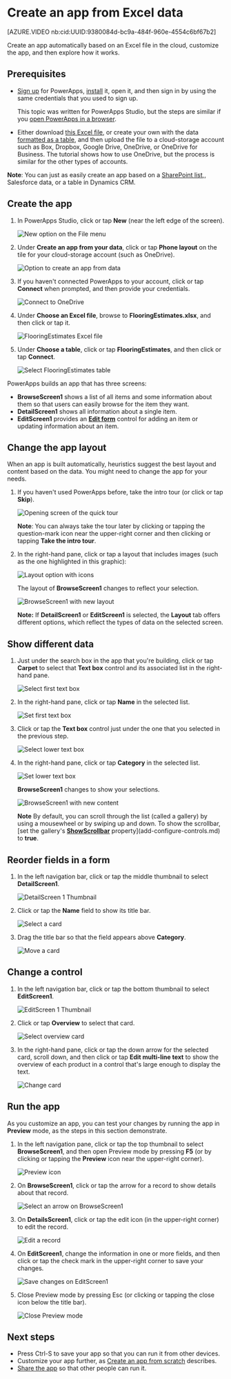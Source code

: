 <properties
	pageTitle="Create an app from Excel data | Microsoft PowerApps"
	description="Create an app automatically based on an Excel file in the cloud, customize the app, and then explore how it works."
	services=""
	suite="powerapps"
	documentationCenter="na"
	authors="sarafankit"
	manager="erikre"
	editor=""
	tags=""/>

<tags
   ms.service="powerapps"
   ms.devlang="na"
   ms.topic="get-started-article"
   ms.tgt_pltfrm="na"
   ms.workload="na"
   ms.date="07/30/2016"
   ms.author="ankitsar"/>

# Create an app from Excel data #

[AZURE.VIDEO nb:cid:UUID:9380084d-bc9a-484f-960e-4554c6bf67b2]

Create an app automatically based on an Excel file in the cloud, customize the app, and then explore how it works.

## Prerequisites ##
- [Sign up](signup-for-powerapps.md) for PowerApps, [install](http://aka.ms/powerappsinstall) it, open it, and then sign in by using the same credentials that you used to sign up.

	This topic was written for PowerApps Studio, but the steps are similar if you [open PowerApps in a browser](create-app-browser.md).

- Either download [this Excel file](https://az787822.vo.msecnd.net/documentation/get-started-from-data/FlooringEstimates.xlsx), or create your own with the data [formatted as a table](https://support.office.com/en-us/article/Create-an-Excel-table-in-a-worksheet-E81AA349-B006-4F8A-9806-5AF9DF0AC664), and then upload the file to a cloud-storage account such as Box, Dropbox, Google Drive, OneDrive, or OneDrive for Business. The tutorial shows how to use OneDrive, but the process is similar for the other types of accounts.

**Note**: You can just as easily create an app based on a [SharePoint list,](app-from-sharepoint.md), Salesforce data, or a table in Dynamics CRM.

## Create the app ##
1. In PowerApps Studio, click or tap **New** (near the left edge of the screen).

	![New option on the File menu](./media/get-started-create-from-data/file-new.png)

1. Under **Create an app from your data**, click or tap **Phone layout** on the tile for your cloud-storage account (such as OneDrive).

	![Option to create an app from data](./media/get-started-create-from-data/create-from-data.png)

1. If you haven't connected PowerApps to your account, click or tap **Connect** when prompted, and then provide your credentials.

	![Connect to OneDrive](./media/get-started-create-from-data/connect-onedrive.png)  

1. Under **Choose an Excel file**, browse to **FlooringEstimates.xlsx**, and then click or tap it.

	![FlooringEstimates Excel file](./media/get-started-create-from-data/choose-spreadsheet.png)  

1. Under **Choose a table**, click or tap **FlooringEstimates**, and then click or tap **Connect**.  

	![Select FlooringEstimates table](./media/get-started-create-from-data/choose-table.png)

PowerApps builds an app that has three screens:

- **BrowseScreen1** shows a list of all items and some information about them so that users can easily browse for the item they want.
- **DetailScreen1** shows all information about a single item.
- **EditScreen1** provides an **[Edit form](add-form.md)** control for adding an item or updating information about an item.

## Change the app layout ##
When an app is built automatically, heuristics suggest the best layout and content based on the data. You might need to change the app for your needs.

1. If you haven't used PowerApps before, take the intro tour (or click or tap **Skip**).

	![Opening screen of the quick tour](./media/get-started-create-from-data/quick-tour.png)

	**Note**: You can always take the tour later by clicking or tapping the question-mark icon near the upper-right corner and then clicking or tapping **Take the intro tour**.

1. In the right-hand pane, click or tap a layout that includes images (such as the one highlighted in this graphic):

	![Layout option with icons](./media/get-started-create-from-data/change-layout.png)

	The layout of **BrowseScreen1** changes to reflect your selection.

	![BrowseScreen1 with new layout](./media/get-started-create-from-data/browse-layout.png)

	**Note:** If **DetailScreen1** or **EditScreen1** is selected, the **Layout** tab offers different options, which reflect the types of data on the selected screen.

## Show different data ##
1.  Just under the search box in the app that you're building, click or tap **Carpet** to select that **Text box** control and its associated list in the right-hand pane.

	![Select first text box](./media/get-started-create-from-data/select-gallery-textbox.png)

1. In the right-hand pane, click or tap **Name** in the selected list.

	![Set first text box](./media/get-started-create-from-data/set-gallery-textbox.png)

1. Click or tap the **Text box** control just under the one that you selected in the previous step.

	![Select lower text box](./media/get-started-create-from-data/select-lower-textbox.png)

1. In the right-hand pane, click or tap **Category** in the selected list.

	![Set lower text box](./media/get-started-create-from-data/set-lower-textbox.png)

	**BrowseScreen1** changes to show your selections.

	![BrowseScreen1 with new content](./media/get-started-create-from-data/browse-content.png)

	**Note** By default, you can scroll through the list (called a gallery) by using a mousewheel or by swiping up and down. To show the scrollbar, [set the gallery's **[ShowScrollbar](controls/control-gallery.md)** property](add-configure-controls.md) to **true**.

## Reorder fields in a form ##
1. In the left navigation bar, click or tap the middle thumbnail to select **DetailScreen1**.

	![DetailScreen 1 Thumbnail](./media/get-started-create-from-data/detail-screen-thumbnail.png)

1. Click or tap the **Name** field to show its title bar.

	![Select a card](./media/get-started-create-from-data/select-card.png)

1. Drag the title bar so that the field appears above **Category**.

	![Move a card](./media/get-started-create-from-data/move-card.png)

## Change a control ##
1. In the left navigation bar, click or tap the bottom thumbnail to select **EditScreen1**.

	![EditScreen 1 Thumbnail](./media/get-started-create-from-data/edit-screen-thumbnail.png)

1. Click or tap **Overview** to select that card.

	![Select overview card](./media/get-started-create-from-data/select-overview.png)

1. In the right-hand pane, click or tap the down arrow for the selected card, scroll down, and then click or tap **Edit multi-line text** to show the overview of each product in a control that's large enough to display the text.

	![Change card](./media/get-started-create-from-data/card-selector.png)

## Run the app ##
As you customize an app, you can test your changes by running the app in **Preview** mode, as the steps in this section demonstrate.

1. In the left navigation pane, click or tap the top thumbnail to select **BrowseScreen1**, and then open Preview mode by pressing **F5** (or by clicking or tapping the **Preview** icon near the upper-right corner).

	![Preview icon](./media/get-started-create-from-data/open-preview.png)

1. On **BrowseScreen1**, click or tap the arrow for a record to show details about that record.

	![Select an arrow on BrowseScreen1](./media/get-started-create-from-data/select-record.png)

1. On **DetailsScreen1**, click or tap the edit icon (in the upper-right corner) to edit the record.

	![Edit a record](./media/get-started-create-from-data/edit-record.png)

1. On **EditScreen1**, change the information in one or more fields, and then click or tap the check mark in the upper-right corner to save your changes.

	![Save changes on EditScreen1](./media/get-started-create-from-data/save-record.png)

1. Close Preview mode by pressing Esc (or clicking or tapping the close icon below the title bar).

	![Close Preview mode](./media/get-started-create-from-data/close-preview.png)

## Next steps ##
- Press Ctrl-S to save your app so that you can run it from other devices.
- Customize your app further, as [Create an app from scratch](get-started-create-from-blank.md) describes.
- [Share the app](share-app.md) so that other people can run it.
